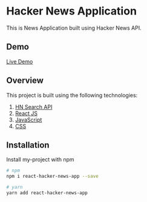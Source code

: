 # Hacker News Application

This is News Application built using Hacker News API.

## Demo

[Live Demo](https://brilliant-hummingbird-861038.netlify.app/)

## Overview

This project is built using the following technologies:

1. [HN Search API](https://hn.algolia.com/api)
2. [React JS](https://reactjs.org/docs/getting-started.html)
3. [JavaScript](https://developer.mozilla.org/en-US/docs/Web/JavaScript)
4. [CSS](https://developer.mozilla.org/en-US/docs/Web/CSS)

## Installation

Install my-project with npm

```bash
# npm
npm i react-hacker-news-app --save

# yarn
yarn add react-hacker-news-app
```
